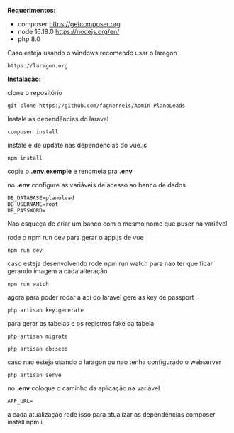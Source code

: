 **Requerimentos:**

 - composer https://getcomposer.org
 - node 16.18.0 https://nodejs.org/en/
 - php 8.0
 
Caso esteja usando o windows recomendo usar o laragon

    https://laragon.org
    
**Instalação:**

  
clone o repositório

    git clone https://github.com/fagnerreis/Admin-PlanoLeads

Instale as dependências do laravel

    composer install

instale e de update nas dependências do vue.js

    npm install

copie o **.env.exemple** e renomeia pra **.env**

no **.env** configure as variáveis de acesso ao banco de dados

    DB_DATABASE=planolead
    DB_USERNAME=root    
    DB_PASSWORD=
 Nao esqueça de criar um banco com o mesmo nome que puser na variável
  
rode o npm run dev para gerar o app.js de vue

    npm run dev
caso esteja desenvolvendo rode npm run watch para nao ter que ficar gerando imagem a cada alteração

    npm run watch
agora para poder rodar a api do laravel gere as key de passport

    php artisan key:generate

para gerar as tabelas e os registros fake da tabela

    php artisan migrate

    php artisan db:seed

caso nao esteja usando o laragon ou nao tenha configurado o webserver

    php artisan serve
no **.env** coloque o caminho da aplicação na variável

    APP_URL=

a cada atualização rode isso para atualizar as dependências 
    composer install
    npm i 
